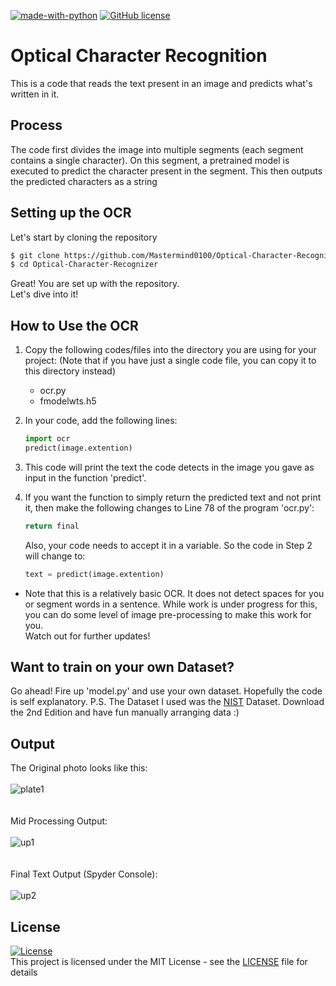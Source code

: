 [![made-with-python](https://img.shields.io/badge/Made%20with-Python-1f425f.svg)](https://www.python.org/) [![GitHub license](https://img.shields.io/github/license/Naereen/StrapDown.js.svg)](https://github.com/Naereen/StrapDown.js/blob/master/LICENSE)

# Optical Character Recognition
This is a code that reads the text present in an image and predicts what's written in it. 

## Process 
The code first divides the image into multiple segments (each segment contains a single character). On this segment, a pretrained model is executed to predict the character present in the segment. This then outputs the predicted characters as a string

## Setting up the OCR
Let's start by cloning the repository<br>
```bash
$ git clone https://github.com/Mastermind0100/Optical-Character-Recognizer.git
$ cd Optical-Character-Recognizer
```
Great! You are set up with the repository.<br> 
Let's dive into it!

## How to Use the OCR
1. Copy the following codes/files into the directory you are using for your project: (Note that if you have just a single code file, you can copy it to this directory instead)
    * ocr.py
    * fmodelwts.h5

2. In your code, add the following lines:
    ```python
    import ocr
    predict(image.extention)
    ```

3. This code will print the text the code detects in the image you gave as input in the function 'predict'.

4. If you want the function to simply return the predicted text and not print it, then make the following changes to Line 78 of the program 'ocr.py':

    ```python
    return final
    ```
    Also, your code needs to accept it in a variable. So the code in Step 2 will change to:
    ```python
    text = predict(image.extention)
    ```
    
* Note that this is a relatively basic OCR. It does not detect spaces for you or segment words in a sentence. While work is under progress for this, you can do some level of image pre-processing to make this work for you.<br>Watch out for further updates!

## Want to train on your own Dataset?

Go ahead! Fire up 'model.py' and use your own dataset. Hopefully the code is self explanatory.
P.S. The Dataset I used was the [NIST](https://s3.amazonaws.com/nist-srd/SD19/by_class.zip) Dataset. Download the 2nd Edition and have fun manually arranging data :)

## Output
The Original photo looks like this:
<br/><br/>
![plate1](https://user-images.githubusercontent.com/36445600/60267373-bca10200-9907-11e9-83ae-0a5e7b4ebb4e.jpg)<br/>
<br/><br/>
Mid Processing Output:
<br/><br/>
![up1](https://user-images.githubusercontent.com/36445600/60267398-c75b9700-9907-11e9-8db5-18642455dbff.png)<br/>
<br/><br/>
Final Text Output (Spyder Console):
<br/><br/>
![up2](https://user-images.githubusercontent.com/36445600/60267456-e6f2bf80-9907-11e9-8d8f-df9e9b6221ea.png)

## License
[![License](http://img.shields.io/:license-mit-blue.svg?style=flat)](http://badges.mit-license.org)<br>
This project is licensed under the MIT License - see the [LICENSE](LICENSE) file for details